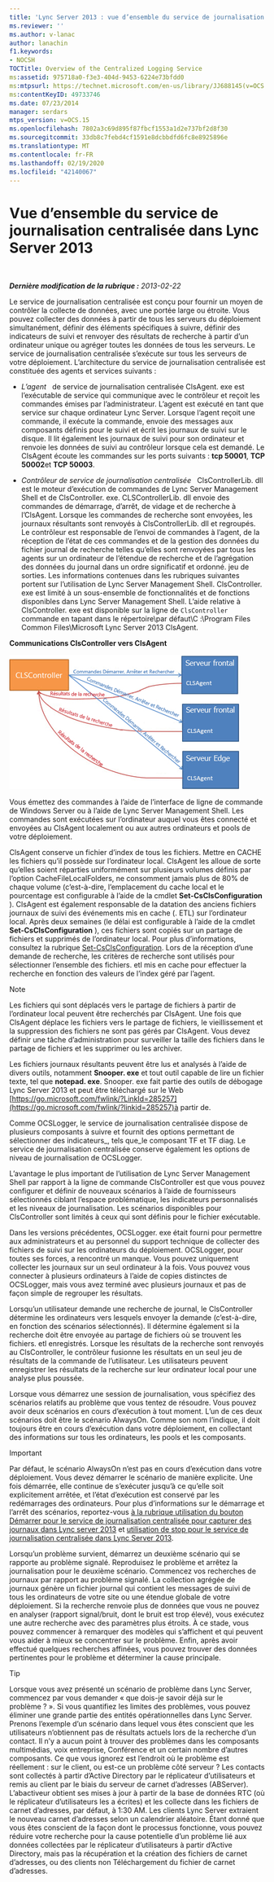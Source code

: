 ```yaml
---
title: 'Lync Server 2013 : vue d’ensemble du service de journalisation centralisée'
ms.reviewer: ''
ms.author: v-lanac
author: lanachin
f1.keywords:
- NOCSH
TOCTitle: Overview of the Centralized Logging Service
ms:assetid: 975718a0-f3e3-404d-9453-6224e73bfdd0
ms:mtpsurl: https://technet.microsoft.com/en-us/library/JJ688145(v=OCS.15)
ms:contentKeyID: 49733746
ms.date: 07/23/2014
manager: serdars
mtps_version: v=OCS.15
ms.openlocfilehash: 7802a3c69d895f87fbcf1553a1d2e737bf2d8f30
ms.sourcegitcommit: 33db8c7febd4cf1591e8dcbbdfd6fc8e8925896e
ms.translationtype: MT
ms.contentlocale: fr-FR
ms.lasthandoff: 02/19/2020
ms.locfileid: "42140067"
---
```

<div data-xmlns="http://www.w3.org/1999/xhtml">

<div class="topic" data-xmlns="http://www.w3.org/1999/xhtml" data-msxsl="urn:schemas-microsoft-com:xslt" data-cs="http://msdn.microsoft.com/">

<div data-asp="https://msdn2.microsoft.com/asp">

# <a name="overview-of-the-centralized-logging-service-in-lync-server-2013"></a>Vue d’ensemble du service de journalisation centralisée dans Lync Server 2013

</div>

<div id="mainSection">

<div id="mainBody">

<span> </span>

_**Dernière modification de la rubrique :** 2013-02-22_

Le service de journalisation centralisée est conçu pour fournir un moyen de contrôler la collecte de données, avec une portée large ou étroite. Vous pouvez collecter des données à partir de tous les serveurs du déploiement simultanément, définir des éléments spécifiques à suivre, définir des indicateurs de suivi et renvoyer des résultats de recherche à partir d’un ordinateur unique ou agréger toutes les données de tous les serveurs. Le service de journalisation centralisée s’exécute sur tous les serveurs de votre déploiement. L’architecture du service de journalisation centralisée est constituée des agents et services suivants :

  - *L’agent*   de service de journalisation centralisée ClsAgent. exe est l’exécutable de service qui communique avec le contrôleur et reçoit les commandes émises par l’administrateur. L’agent est exécuté en tant que service sur chaque ordinateur Lync Server. Lorsque l’agent reçoit une commande, il exécute la commande, envoie des messages aux composants définis pour le suivi et écrit les journaux de suivi sur le disque. Il lit également les journaux de suivi pour son ordinateur et renvoie les données de suivi au contrôleur lorsque cela est demandé. Le ClsAgent écoute les commandes sur les ports suivants : **tcp 50001**, **TCP 50002**et **TCP 50003**.

  - *Contrôleur de service de journalisation centralisée*   ClsControllerLib. dll est le moteur d’exécution de commandes de Lync Server Management Shell et de ClsController. exe. CLSControllerLib. dll envoie des commandes de démarrage, d’arrêt, de vidage et de recherche à l’ClsAgent. Lorsque les commandes de recherche sont envoyées, les journaux résultants sont renvoyés à ClsControllerLib. dll et regroupés. Le contrôleur est responsable de l’envoi de commandes à l’agent, de la réception de l’état de ces commandes et de la gestion des données du fichier journal de recherche telles qu’elles sont renvoyées par tous les agents sur un ordinateur de l’étendue de recherche et de l’agrégation des données du journal dans un ordre significatif et ordonné. jeu de sorties. Les informations contenues dans les rubriques suivantes portent sur l’utilisation de Lync Server Management Shell. ClsController. exe est limité à un sous-ensemble de fonctionnalités et de fonctions disponibles dans Lync Server Management Shell. L’aide relative à ClsController. exe est disponible sur la ligne de `ClsController` commande en tapant dans le répertoire\\par défaut\\C :\\Program Files Common Files\\Microsoft Lync Server 2013 ClsAgent.

**Communications ClsController vers ClsAgent**

![Relation entre CLSController et CLSAgent.](images/JJ688145.68c90811-5cf9-4a84-95b7-ea9ffc61eac4(OCS.15).jpg "Relation entre CLSController et CLSAgent.")

Vous émettez des commandes à l’aide de l’interface de ligne de commande de Windows Server ou à l’aide de Lync Server Management Shell. Les commandes sont exécutées sur l’ordinateur auquel vous êtes connecté et envoyées au ClsAgent localement ou aux autres ordinateurs et pools de votre déploiement.

ClsAgent conserve un fichier d’index de tous les fichiers. Mettre en CACHE les fichiers qu’il possède sur l’ordinateur local. ClsAgent les alloue de sorte qu’elles soient réparties uniformément sur plusieurs volumes définis par l’option CacheFileLocalFolders, ne consomment jamais plus de 80% de chaque volume (c’est-à-dire, l’emplacement du cache local et le pourcentage est configurable à l’aide de la cmdlet **Set-CsClsConfiguration** ). ClsAgent est également responsable de la datation des anciens fichiers journaux de suivi des événements mis en cache (. ETL) sur l’ordinateur local. Après deux semaines (le délai est configurable à l’aide de la cmdlet **Set-CsClsConfiguration** ), ces fichiers sont copiés sur un partage de fichiers et supprimés de l’ordinateur local. Pour plus d’informations, consultez la rubrique [Set-CsClsConfiguration](https://docs.microsoft.com/powershell/module/skype/Set-CsClsConfiguration). Lors de la réception d’une demande de recherche, les critères de recherche sont utilisés pour sélectionner l’ensemble des fichiers. etl mis en cache pour effectuer la recherche en fonction des valeurs de l’index géré par l’agent.

<div>


> [!NOTE]  
> Les fichiers qui sont déplacés vers le partage de fichiers à partir de l’ordinateur local peuvent être recherchés par ClsAgent. Une fois que ClsAgent déplace les fichiers vers le partage de fichiers, le vieillissement et la suppression des fichiers ne sont pas gérés par ClsAgent. Vous devez définir une tâche d’administration pour surveiller la taille des fichiers dans le partage de fichiers et les supprimer ou les archiver.



</div>

Les fichiers journaux résultants peuvent être lus et analysés à l’aide de divers outils, notamment **Snooper. exe** et tout outil capable de lire un fichier texte, tel que **notepad. exe**. Snooper. exe fait partie des outils de débogage Lync Server 2013 et peut être téléchargé sur le Web [https://go.microsoft.com/fwlink/?LinkId=285257](https://go.microsoft.com/fwlink/?linkid=285257)à partir de.

Comme OCSLogger, le service de journalisation centralisée dispose de plusieurs composants à suivre et fournit des options permettant de sélectionner des indicateurs\_, tels que\_le composant TF et TF diag. Le service de journalisation centralisée conserve également les options de niveau de journalisation de OCSLogger.

L’avantage le plus important de l’utilisation de Lync Server Management Shell par rapport à la ligne de commande ClsController est que vous pouvez configurer et définir de nouveaux scénarios à l’aide de fournisseurs sélectionnés ciblant l’espace problématique, les indicateurs personnalisés et les niveaux de journalisation. Les scénarios disponibles pour ClsController sont limités à ceux qui sont définis pour le fichier exécutable.

Dans les versions précédentes, OCSLogger. exe était fourni pour permettre aux administrateurs et au personnel du support technique de collecter des fichiers de suivi sur les ordinateurs du déploiement. OCSLogger, pour toutes ses forces, a rencontré un manque. Vous pouvez uniquement collecter les journaux sur un seul ordinateur à la fois. Vous pouvez vous connecter à plusieurs ordinateurs à l’aide de copies distinctes de OCSLogger, mais vous avez terminé avec plusieurs journaux et pas de façon simple de regrouper les résultats.

Lorsqu’un utilisateur demande une recherche de journal, le ClsController détermine les ordinateurs vers lesquels envoyer la demande (c’est-à-dire, en fonction des scénarios sélectionnés). Il détermine également si la recherche doit être envoyée au partage de fichiers où se trouvent les fichiers. etl enregistrés. Lorsque les résultats de la recherche sont renvoyés au ClsController, le contrôleur fusionne les résultats en un seul jeu de résultats de la commande de l’utilisateur. Les utilisateurs peuvent enregistrer les résultats de la recherche sur leur ordinateur local pour une analyse plus poussée.

Lorsque vous démarrez une session de journalisation, vous spécifiez des scénarios relatifs au problème que vous tentez de résoudre. Vous pouvez avoir deux scénarios en cours d’exécution à tout moment. L’un de ces deux scénarios doit être le scénario AlwaysOn. Comme son nom l’indique, il doit toujours être en cours d’exécution dans votre déploiement, en collectant des informations sur tous les ordinateurs, les pools et les composants.

<div>


> [!IMPORTANT]  
> Par défaut, le scénario AlwaysOn n’est pas en cours d’exécution dans votre déploiement. Vous devez démarrer le scénario de manière explicite. Une fois démarrée, elle continue de s’exécuter jusqu’à ce qu’elle soit explicitement arrêtée, et l’état d’exécution est conservé par les redémarrages des ordinateurs. Pour plus d’informations sur le démarrage et l’arrêt des scénarios, reportez-vous <A href="lync-server-2013-using-start-for-the-centralized-logging-service-to-capture-logs.md">à la rubrique utilisation du bouton Démarrer pour le service de journalisation centralisée pour capturer des journaux dans Lync server 2013</A> et <A href="lync-server-2013-using-stop-for-the-centralized-logging-service.md">utilisation de stop pour le service de journalisation centralisée dans Lync Server 2013</A>.



</div>

Lorsqu’un problème survient, démarrez un deuxième scénario qui se rapporte au problème signalé. Reproduisez le problème et arrêtez la journalisation pour le deuxième scénario. Commencez vos recherches de journaux par rapport au problème signalé. La collection agrégée de journaux génère un fichier journal qui contient les messages de suivi de tous les ordinateurs de votre site ou une étendue globale de votre déploiement. Si la recherche renvoie plus de données que vous ne pouvez en analyser (rapport signal/bruit, dont le bruit est trop élevé), vous exécutez une autre recherche avec des paramètres plus étroits. À ce stade, vous pouvez commencer à remarquer des modèles qui s’affichent et qui peuvent vous aider à mieux se concentrer sur le problème. Enfin, après avoir effectué quelques recherches affinées, vous pouvez trouver des données pertinentes pour le problème et déterminer la cause principale.

<div>


> [!TIP]  
> Lorsque vous avez présenté un scénario de problème dans Lync Server, commencez par vous demander « que dois-je savoir déjà sur le problème ? ». Si vous quantifiez les limites des problèmes, vous pouvez éliminer une grande partie des entités opérationnelles dans Lync Server.<BR>Prenons l’exemple d’un scénario dans lequel vous êtes conscient que les utilisateurs n’obtiennent pas de résultats actuels lors de la recherche d’un contact. Il n’y a aucun point à trouver des problèmes dans les composants multimédias, voix entreprise, Conférence et un certain nombre d’autres composants. Ce que vous ignorez est l’endroit où le problème est réellement : sur le client, ou est-ce un problème côté serveur ? Les contacts sont collectés à partir d’Active Directory par le réplicateur d’utilisateurs et remis au client par le biais du serveur de carnet d’adresses (ABServer). L’abactiveur obtient ses mises à jour à partir de la base de données RTC (où le réplicateur d’utilisateurs les a écrites) et les collecte dans les fichiers de carnet d’adresses, par défaut, à 1:30 AM. Les clients Lync Server extraient le nouveau carnet d’adresses selon un calendrier aléatoire. Étant donné que vous êtes conscient de la façon dont le processus fonctionne, vous pouvez réduire votre recherche pour la cause potentielle d’un problème lié aux données collectées par le réplicateur d’utilisateurs à partir d’Active Directory, mais pas la récupération et la création des fichiers de carnet d’adresses, ou des clients non Téléchargement du fichier de carnet d’adresses.



</div>

</div>

<span> </span>

</div>

</div>

</div>

